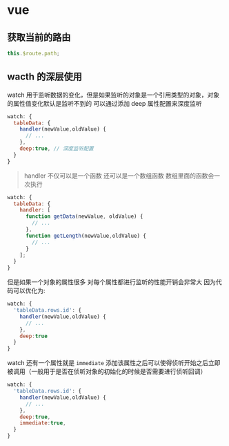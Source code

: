 # vue

## 获取当前的路由

```js
this.$route.path;
```

## wacth 的深层使用

watch 用于监听数据的变化，但是如果监听的对象是一个引用类型的对象，对象的属性值变化默认是监听不到的 可以通过添加 deep 属性配置来深度监听

```js
watch: {
  tableData: {
    handler(newValue,oldValue) {
      // ...
    },
    deep:true, // 深度监听配置
  }
}
```

> handler 不仅可以是一个函数 还可以是一个数组函数 数组里面的函数会一次执行

```js
watch: {
  tableData: {
    handler: [
      function getData(newValue, oldValue) {
        // ...
      },
      function getLength(newValue,oldValue) {
        // ...
      }
    ];
  }
}
```

但是如果一个对象的属性很多 对每个属性都进行监听的性能开销会非常大 因为代码可以优化为:

```js
watch: {
  'tableData.rows.id': {
    handler(newValue,oldValue) {
      // ...
    },
    deep:true
  }
}
```

watch 还有一个属性就是 `immediate` 添加该属性之后可以使得侦听开始之后立即被调用（一般用于是否在侦听对象的初始化的时候是否需要进行侦听回调）

```js
watch: {
  'tableData.rows.id': {
    handler(newValue,oldValue) {
      // ...
    },
    deep:true,
    immediate:true,
  }
}
```
